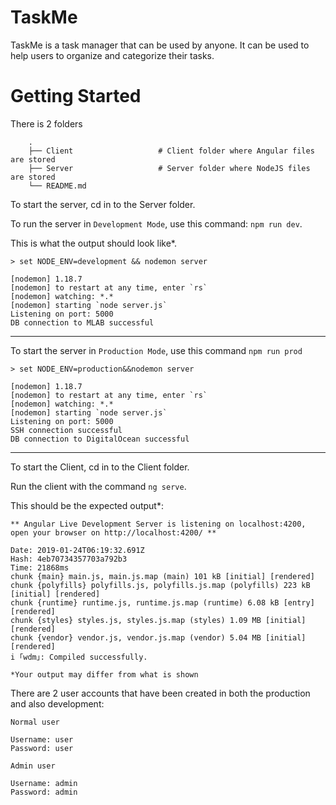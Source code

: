 # TaskMe

TaskMe is a task manager that can be used by anyone. It can be used to help users to organize and categorize their tasks.


# Getting Started

There is 2 folders

```
    .
    ├── Client                   # Client folder where Angular files are stored
    ├── Server                   # Server folder where NodeJS files are stored
    └── README.md
```

To start the server, cd in to the Server folder.

To run the server in `Development Mode`, use this command: `npm run dev`.

This is what the output should look like*.
```
> set NODE_ENV=development && nodemon server

[nodemon] 1.18.7
[nodemon] to restart at any time, enter `rs`
[nodemon] watching: *.*
[nodemon] starting `node server.js`
Listening on port: 5000
DB connection to MLAB successful
```
***
To start the server in `Production Mode`, use this command `npm run prod`

```
> set NODE_ENV=production&&nodemon server

[nodemon] 1.18.7
[nodemon] to restart at any time, enter `rs`
[nodemon] watching: *.*
[nodemon] starting `node server.js`
Listening on port: 5000
SSH connection successful
DB connection to DigitalOcean successful
```
***
To start the Client, cd in to the Client folder.

Run the client with the command `ng serve`.

This should be the expected output*: 
```
** Angular Live Development Server is listening on localhost:4200, open your browser on http://localhost:4200/ **

Date: 2019-01-24T06:19:32.691Z
Hash: 4eb70734357703a792b3
Time: 21868ms
chunk {main} main.js, main.js.map (main) 101 kB [initial] [rendered]
chunk {polyfills} polyfills.js, polyfills.js.map (polyfills) 223 kB [initial] [rendered]
chunk {runtime} runtime.js, runtime.js.map (runtime) 6.08 kB [entry] [rendered]
chunk {styles} styles.js, styles.js.map (styles) 1.09 MB [initial] [rendered]
chunk {vendor} vendor.js, vendor.js.map (vendor) 5.04 MB [initial] [rendered]
i ｢wdm｣: Compiled successfully.
```

`*Your output may differ from what is shown`

There are 2 user accounts that have been created in both the production and also development:

`Normal user`
```
Username: user
Password: user
```

`Admin user`
```
Username: admin
Password: admin
```